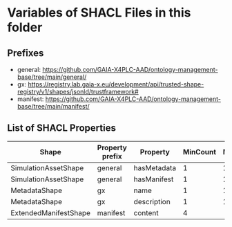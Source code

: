 # Variables of SHACL Files in this folder

## Prefixes

- general: <https://github.com/GAIA-X4PLC-AAD/ontology-management-base/tree/main/general/>
- gx: <https://registry.lab.gaia-x.eu/development/api/trusted-shape-registry/v1/shapes/jsonld/trustframework#>
- manifest: <https://github.com/GAIA-X4PLC-AAD/ontology-management-base/tree/main/manifest/>

## List of SHACL Properties

| Shape | Property prefix | Property | MinCount | MaxCount | Description | Datatype/NodeKind | Filename |
| --- | --- | --- | --- | --- | --- | --- | --- |
| SimulationAssetShape | general | hasMetadata | 1 | 1 |  |  | general_shacl.ttl |
| SimulationAssetShape | general | hasManifest | 1 | 1 |  |  | general_shacl.ttl |
| MetadataShape | gx | name | 1 | 1 |  | <http://www.w3.org/2001/XMLSchema#string> | general_shacl.ttl |
| MetadataShape | gx | description | 1 | 1 |  | <http://www.w3.org/2001/XMLSchema#string> | general_shacl.ttl |
| ExtendedManifestShape | manifest | content | 4 |  |  |  | general_shacl.ttl |
